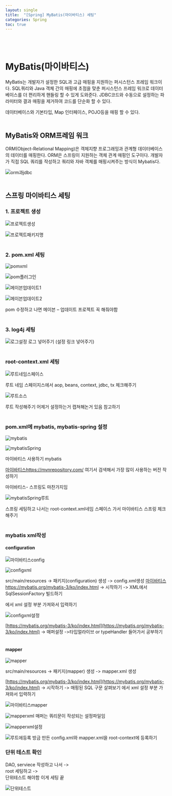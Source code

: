 ```yaml
---
layout: single
title:  "[Spring] MyBatis(마이바티스) 세팅"
categories: Spring
toc: true
---
```

<br><br>
  
# MyBatis(마이바티스) #

MyBatis는 개발자가 설정한 SQL과 고급 매핑을 지원하는 퍼시스턴스 프레임 워크이다.
SQL쿼리와 Java 객체 간의 매핑에 초점을 맞춘 퍼시스턴스 프레임 워크로 데이터 베이스를 더 편리하게 핸들링 할 수 있게 도와준다. JDBC코드와 수동으로 설정하는 파라미터와 결과 매핑을 제거하여 코드를 단순화 할 수 있다.

데이터베이스와 기본타입, Map 인터페이스, POJO등을 매핑 할 수 있다.
<br><br>

## MyBatis와 ORM프레임 워크 ##

ORM(Object-Relational Mapping)은 객체지향 프로그래밍과 관계형 데이터베이스의 데이터를 매핑한다.
ORM은 스프링이 지원하는 객체 관계 매핑인 도구이다.
개발자가 직접 SQL 쿼리를 작성하고 쿼리와 자바 객체를 매핑시켜주는 방식이 Mybatis다.


![orm과jdbc](https:/images/2023-07-05-MyBatis.md/orm과jdbc.png)
<br><br>


## 스프링 마이바티스 세팅 ##

### 1. 프로젝트 생성 ###

![프로젝트생성](https:/images/2023-07-05-MyBatis.md/프로젝트생성.png)

   
![프로젝트패키지명](https:/images/2023-07-05-MyBatis.md/프로젝트패키지명.png)
<br><br>


### 2. pom.xml 세팅 ###

![pomxml](https:/images/2023-07-05-MyBatis.md/pomxml.png)

![pom플러그인](https:/images/2023-07-05-MyBatis.md/pom플러그인.png)

![메이븐업데이트1](https:/images/2023-07-05-MyBatis.md/메이븐업데이트1.png)

![메이븐업데이트2](https:/images/2023-07-05-MyBatis.md/메이븐업데이트2.png)

pom 수정하고 나면 메이븐 – 업데이트 프로젝트 꼭 해줘야함 
<br><br>

### 3. log4j 세팅 ###

![로그설정](https:/images/2023-07-05-MyBatis.md/로그설정.png)
로그 넣어주기 (설정 링크 넣어주기) 
<br><br>


### root-context.xml 세팅 ###

![루트네임스페이스](https:/images/2023-07-05-MyBatis.md/루트네임스페이스.png)

루트 네임 스페이지스에서 aop, beans, context, jdbc, tx 체크해주기

![루트소스](https:/images/2023-07-05-MyBatis.md/루트소스.png)

루트 작성해주기 어제거 설정하는거 캡쳐해논거 있음 참고하기 
<br><br>


### pom.xml에 mybatis, mybatis-spring 설정 ###

![mybatis](https:/images/2023-07-05-MyBatis.md/mybatis.png)

![mybatisSpring](https:/images/2023-07-05-MyBatis.md/mybatisSpring.png)

마이바티스 사용하기 mybatis 

[마이바티스https://mvnrepository.com/](https://mvnrepository.com/) 여기서 검색해서 가장 많이 사용하는 버전 작성하기

마이바티스- 스프링도 마찬가지임

![mybatisSpring루트](https:/images/2023-07-05-MyBatis.md/mybatisSpring루트.png)

스프링 세팅하고 나서는 root-context.xml네임 스페이스 가서 
마이바티스 스프링 체크해주기 
<br><br>


### mybatis xml작성 ###

#### configuration ####

![마이바티스config](https:/images/2023-07-05-MyBatis.md/마이바티스config.png)


![configxml](https:/images/2023-07-05-MyBatis.md/configxm.png)


src/main/resources -> 패키지(configuration) 생성 -> config.xml생성 
[마이바티스https://mybatis.org/mybatis-3/ko/index.html](https://mybatis.org/mybatis-3/ko/index.html) -> 시작하기 -> XML에서 SqlSessionFactory 빌드하기 

에서 xml 설정 부분 가져와서 입력하기

![configxml설정](https:/images/2023-07-05-MyBatis.md/configxml설정.png)


[https://mybatis.org/mybatis-3/ko/index.html](https://mybatis.org/mybatis-3/ko/index.html)  -> 매퍼설정 ->타입얼라이브 or typeHandler 들어가서 공부하기
<br><br>


#### mapper ####

![mapper](https:/images/2023-07-05-MyBatis.md/mapper.png)

src/main/resources -> 패키지(mapper) 생성 -> mapper.xml 생성 

[https://mybatis.org/mybatis-3/ko/index.html](https://mybatis.org/mybatis-3/ko/index.html) -> 시작하기 -> 매핑된 SQL 구문 살펴보기
에서 xml 설정 부분 가져와서 입력하기


![마이바티스mapper](https:/images/2023-07-05-MyBatis.md/마이바티스mapper.png)


![mapperxml](https:/images/2023-07-05-MyBatis.md/mapperxml.png)
매퍼는 쿼리문이 작성되는 설정파일임


![mapperxml설정](https:/images/2023-07-05-MyBatis.md/mapperxml설정.png)


![루트에등록](https:/images/2023-07-05-MyBatis.md/루트에등록.png)
방금 만든 config.xml와 mapper.xml을 root-context에 등록하기 


### 단위 테스트 확인 ###

DAO, serviece 작성하고 나서 ->  
root 세팅하고 ->  
단위테스트 해야함 이게 세팅 끝 

![단위테스트](https:/images/2023-07-05-MyBatis.md/단위테스트.png)

